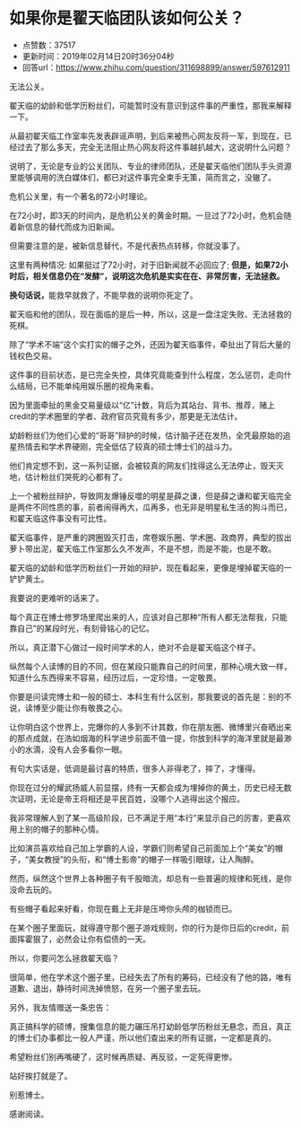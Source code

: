 # 如果你是翟天临团队该如何公关？
- 点赞数：37517
- 更新时间：2019年02月14日20时36分04秒
- 回答url：https://www.zhihu.com/question/311698899/answer/597612911
<body>
 <p data-pid="RZmKp5IC">无法公关。</p>
 <p data-pid="x-9A5APl">翟天临的幼龄和低学历粉丝们，可能暂时没有意识到这件事的严重性，那我来解释一下。</p>
 <p data-pid="IwYkKO6Z">从最初翟天临工作室率先发表辟谣声明，到后来被热心网友反将一军，到现在，已经过去了那么多天，完全无法阻止热心网友将这件事越扒越大，这说明什么问题？</p>
 <p data-pid="GAjdKQW0">说明了，无论是专业的公关团队、专业的律师团队，还是翟天临他们团队手头资源里能够调用的洗白媒体们，都已对这件事完全束手无策，简而言之，没辙了。</p>
 <p data-pid="7qsRyxpA">危机公关里，有一个著名的72小时理论。</p>
 <p data-pid="7nuKStnL">在72小时，即3天的时间内，是危机公关的黄金时期。一旦过了72小时，危机会随着新信息的替代而成为旧新闻。</p>
 <p data-pid="fwzarHyQ">但需要注意的是，被新信息替代，不是代表热点转移，你就没事了。</p>
 <p data-pid="MucqlSSM">这里有两种情况: 如果挺过了72小时，对于旧新闻就不必回应了; <b>但是，如果72小时后，相关信息仍在“发酵”，说明这次危机是实实在在、非常厉害，无法拯救。</b></p>
 <p data-pid="k6ImidqO"><b>换句话说，</b>能救早就救了，不能早救的说明你死定了。</p>
 <p data-pid="BXA0CNJa">翟天临和他的团队，现在面临的是后一种，所以，这是一盘注定失败、无法拯救的死棋。</p>
 <p data-pid="7qe7phSw">除了“学术不端”这个实打实的帽子之外，还因为翟天临事件，牵扯出了背后大量的钱权色交易。</p>
 <p data-pid="i56OdkVO">这件事的目前状态，是已完全失控，具体究竟能查到什么程度，怎么惩罚，走向什么结局，已不能单纯用娱乐圈的视角来看。</p>
 <p data-pid="fHuN_kXP">因为里面牵扯的黑金交易量级以“亿”计数，背后为其站台、背书、推荐，赌上credit的学术圈里的学者、政府官员究竟有多少，那更是无法估计。</p>
 <p data-pid="x3eisWik">幼龄粉丝们为他们心爱的“哥哥”辩护的时候，估计脑子还在发热，全凭最原始的追星热情去和学术界硬刚，完全低估了较真的硕士博士们的战斗力。</p>
 <p data-pid="LXjb6B5o">他们肯定想不到，这一系列证据，会被较真的网友们找得这么无法停止，毁天灭地，估计粉丝们哭死的心都有了。</p>
 <p data-pid="otheB35t">上一个被粉丝辩护，导致网友爆锤反噬的明星是薛之谦，但是薛之谦和翟天临完全是两件不同性质的事，前者闹得再大，瓜再多，也无非是明星私生活的狗斗而已，和翟天临这件事没有可比性。</p>
 <p data-pid="umMup22k">翟天临事件，是严重的跨圈毁灭打击，席卷娱乐圈、学术圈、政商界，典型的拔出萝卜带出泥，翟天临工作室那么久不发声，不是不想，而是不能，也是不敢。</p>
 <p data-pid="j7EzCRXg">翟天临的幼龄和低学历粉丝们一开始的辩护，现在看起来，更像是埋掉翟天临的一铲铲黄土。</p>
 <p data-pid="5Kmwz5jz">我要说的更难听的话来了。</p>
 <p data-pid="si5_iXHl">每个真正在博士修罗场里爬出来的人，应该对自己那种“所有人都无法帮我，只能靠自己”的某段时光，有刻骨铭心的记忆。</p>
 <p data-pid="bWAKTdJF">所以，真正潜下心做过一段时间学术的人，绝对不会是翟天临这个样子。</p>
 <p data-pid="-7p89l2L">纵然每个人读博的目的不同，但在某段只能靠自己的时间里，那种心境大致一样，知道什么东西得来不容易，经历过后，一定珍惜，一定敬畏。</p>
 <p data-pid="iwAbORzl">你要是问读完博士和一般的硕士、本科生有什么区别，那我要说的首先是：别的不说，读博至少能让你有敬畏之心。</p>
 <p data-pid="5UIQfZDg">让你明白这个世界上，完爆你的人多到不计其数，你在朋友圈、微博里兴奋晒出来的那点成就，在浩如烟海的科学进步前面不值一提，你放到科学的海洋里就是最渺小的水滴，没有人会多看你一眼。</p>
 <p data-pid="kK6TlcY6">有句大实话是，低调是最讨喜的特质，很多人非得老了，摔了，才懂得。</p>
 <p data-pid="K1Fg4j5u">你现在过分的耀武扬威人前显摆，终有一天都会成为埋掉你的黄土，历史已经无数次证明，无论是帝王将相还是平民百姓，没哪个人逃得出这个报应。</p>
 <p data-pid="XBa1c-md">我非常理解人到了某一高级阶段，已不满足于用“本行”来显示自己的厉害，更喜欢用上别的帽子的那种心情。</p>
 <p data-pid="H1VD9_YX">比如演员喜欢给自己加上学霸的人设，学霸们则希望自己前面加上个“美女”的帽子，“美女教授”的头衔，和“博士影帝”的帽子一样吸引眼球，让人陶醉。</p>
 <p data-pid="K1bfsJC8">然而，纵然这个世界上各种圈子有千股暗流，却总有一些普遍的规律和死线，是你没命去玩的。</p>
 <p data-pid="ROev2T4E">有些帽子看起来好看，你现在戴上无非是压垮你头颅的枷锁而已。</p>
 <p data-pid="ttOi0W1Z">在某个圈子里面玩，就得遵守那个圈子游戏规则，你的行为是你日后的credit，前面挥霍狠了，必然会让你有偿债的一天。</p>
 <p data-pid="I6eFmgdJ">所以，你要问怎么拯救翟天临？</p>
 <p data-pid="xip3Wqr-">很简单，他在学术这个圈子里，已经失去了所有的筹码，已经没有了他的路，唯有道歉、退出，静待时间洗掉愤怒，在另一个圈子里去玩。</p>
 <p data-pid="yLyDD4CP">另外，我友情赠送一条忠告：</p>
 <p data-pid="jRvU3jkb">真正搞科学的硕博，搜集信息的能力碾压吊打幼龄低学历粉丝无悬念，而且，真正的博士们办事都比一般人严谨，所以他们查出来的所有证据，一定都是真的。</p>
 <p data-pid="KWMuONLD">希望粉丝们别再嘴硬了，这时候再质疑、再反驳，一定死得更惨。</p>
 <p data-pid="yFdUOLTT">站好挨打就是了。</p>
 <p data-pid="Qeq2Mq1o">别惹博士。</p>
 <p data-pid="P5GWlMOm">感谢阅读。</p>
</body>